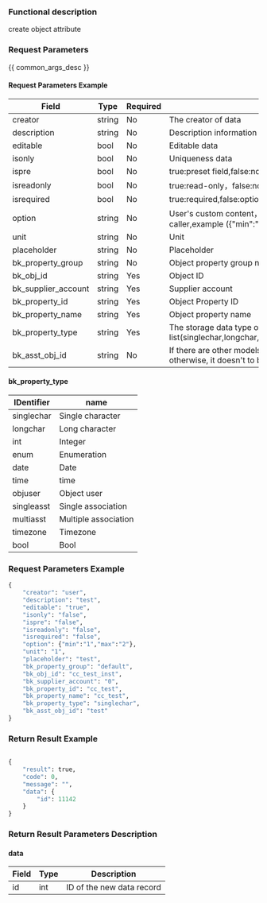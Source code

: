 ### Functional description

create object attribute

### Request Parameters

{{ common_args_desc }}

#### Request Parameters Example

| Field                  |  Type      | Required	   |  Description                                                    |
|-----------------------|------------|--------|----------------------------------------------------------|
| creator               | string     | No     | The creator of data                                             |
| description           | string     | No     | Description information of data                                           |
| editable              | bool       | No     | Editable data                                       |
| isonly                | bool       | No     | Uniqueness data                                             |
| ispre                 | bool       | No     | true:preset field,false:non preset field                           |
| isreadonly            | bool       | No     | true:read-only，false:non read-only                                   |
| isrequired            | bool       | No     | true:required,false:optional                                    |
| option                | string     | No     |User's custom content，the content and format of memory is determined by caller,example ({"min":"1","max":"2"})|
| unit                  | string     | No     | Unit                                                     |
| placeholder           | string     | No     | Placeholder                                                   |
| bk_property_group     | string     | No     | Object property group name                                            |
| bk_obj_id             | string     | Yes     | Object ID                                                   |
| bk_supplier_account   | string     | Yes     | Supplier account                                               |
| bk_property_id        | string     | Yes     | Object Property ID                                             |
| bk_property_name      | string     | Yes     | Object property name                                      |
| bk_property_type      | string     | Yes     | The storage data type of defined property field,rang list(singlechar,longchar,int,enum,date,time,objuser,singleasst,multiasst,timezone,bool)|
| bk_asst_obj_id        | string     | No     | If there are other models associated with the object, then must be set this field, otherwise, it doesn't to be set                                                                        |

#### bk_property_type

| IDentifier       | name     |
|------------|----------|
| singlechar | Single character   |
| longchar   | Long character   |
| int        | Integer     |
| enum       | Enumeration |
| date       | Date      |
| time       | time      |
| objuser    | Object user      |
| singleasst | Single association   |
| multiasst  | Multiple association   |
| timezone   | Timezone     |
| bool       | Bool    |

### Request Parameters Example

```python
{
	"creator": "user",
	"description": "test",
	"editable": "true",
	"isonly": "false",
	"ispre": "false",
	"isreadonly": "false",
	"isrequired": "false",
	"option": {"min":"1","max":"2"},
	"unit": "1",
	"placeholder": "test",
	"bk_property_group": "default",
	"bk_obj_id": "cc_test_inst",
	"bk_supplier_account": "0",
	"bk_property_id": "cc_test",
	"bk_property_name": "cc_test",
	"bk_property_type": "singlechar",
	"bk_asst_obj_id": "test"
}
```


### Return Result Example

```python

{
    "result": true,
    "code": 0,
    "message": "",
	"data": {
		"id": 11142
	}
}
```

### Return Result Parameters Description

#### data

| Field      | Type      | Description               |
|-----------|-----------|--------------------|
| id        | int       | ID of the new data record |
